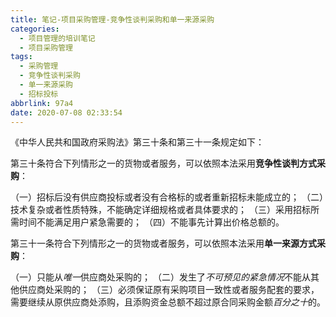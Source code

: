 ```yaml
---
title: 笔记-项目采购管理-竞争性谈判采购和单一来源采购
categories:
  - 项目管理的培训笔记
  - 项目采购管理
tags:
  - 采购管理
  - 竞争性谈判采购
  - 单一来源采购
  - 招标投标
abbrlink: 97a4
date: 2020-07-08 02:33:54
---
```


《中华人民共和国政府采购法》第三十条和第三十一条规定如下：

第三十条符合下列情形之一的货物或者服务，可以依照本法采用**竞争性谈判方式采购**：

（一）招标后没有供应商投标或者没有合格标的或者重新招标未能成立的；
（二）技术复杂或者性质特殊，不能确定详细规格或者具体要求的；
（三）采用招标所需时间不能满足用户紧急需要的；
（四）不能事先计算出价格总额的。

第三十一条符合下列情形之一的货物或者服务，可以依照本法采用**单一来源方式采购**：

（一）只能从*唯一*供应商处采购的；
（二）发生了*不可预见的紧急情况*不能从其他供应商处采购的；
（三）必须保证原有采购项目一致性或者服务配套的要求，需要继续从原供应商处添购，且添购资金总额不超过原合同采购金额*百分之十*的。
